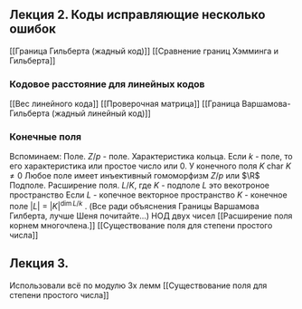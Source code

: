 ## Лекция 2. Коды исправляющие несколько ошибок
[[Граница Гильберта (жадный код)]]
[[Сравнение границ Хэмминга и Гильберта]]
### Кодовое расстояние для линейных кодов
[[Вес линейного кода]]
[[Проверочная матрица]]
[[Граница Варшамова-Гильберта (жадный линейный код)]]
### Конечные поля
Вспоминаем:
Поле. $Z/p$ - поле. Характеристика кольца.
Если $k$ - поле, то его характеристика или простое число или 0.
У конечного поля $K$ $\text{char } K \not = 0$
Любое поле имеет инъективный гомоморфизм $Z / p$ или $\R$ 
Подполе. Расширение поля. $L / K$, где $K$ - подполе $L$ это векотроное пространство
Если $L$ - копечное векторное пространство $K$ - конечное поле
$|L|$ = $|K|^{\dim L/k}$ . (Все ради объяснения Границы Варшамова Гилберта, лучше Шеня почитайте...)
НОД двух чисел
[[Расширение поля корнем многочлена.]] 
[[Существование поля для степени простого числа]]
## Лекция 3.
Использовали всё по модулю 3х лемм 
[[Существование поля для степени простого числа]]

